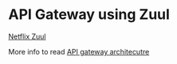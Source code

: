 # API Gateway using Zuul

[Netflix Zuul](https://github.com/Netflix/zuul)

More info to read [API gateway architecutre](https://www.nginx.com/blog/building-microservices-using-an-api-gateway/)

